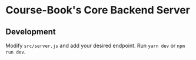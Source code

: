 # Course-Book's Core Backend Server
## Development
Modify `src/server.js` and add your desired endpoint.
Run `yarn dev` or `npm run dev`.
